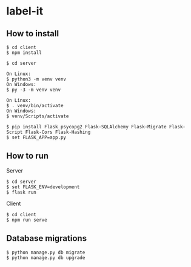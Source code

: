# label-it

## How to install
```
$ cd client
$ npm install
```
```
$ cd server

On Linux:
$ python3 -m venv venv
On Windows:
$ py -3 -m venv venv

On Linux:
$ . venv/bin/activate
On Windows:
$ venv/Scripts/activate

$ pip install Flask psycopg2 Flask-SQLAlchemy Flask-Migrate Flask-Script Flask-Cors Flask-Hashing
$ set FLASK_APP=app.py
```

## How to run
Server
```
$ cd server
$ set FLASK_ENV=development 
$ flask run
```
Client
```
$ cd client
$ npm run serve
```

## Database migrations
```
$ python manage.py db migrate
$ python manage.py db upgrade
```
